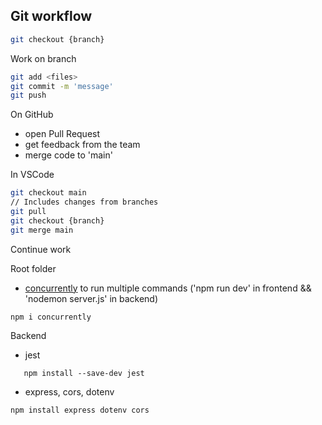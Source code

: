 ## Git workflow

```bash
git checkout {branch}
```
Work on branch
```bash
git add <files>
git commit -m 'message'
git push
```
On GitHub
- open Pull Request
- get feedback from the team
- merge code to 'main'

In VSCode
```bash
git checkout main
// Includes changes from branches
git pull
git checkout {branch}
git merge main
```
Continue work

Root folder
- [concurrently](https://duckduckgo.com) to run multiple commands ('npm run dev' in frontend && 'nodemon server.js' in backend)
```
npm i concurrently
```


Backend

-  jest
```
   npm install --save-dev jest
```
- express, cors, dotenv
```
npm install express dotenv cors  
```
